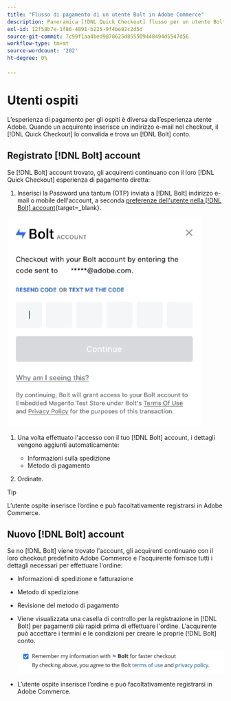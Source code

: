 ```yaml
---
title: "Flusso di pagamento di un utente Bolt in Adobe Commerce"
description: Panoramica [!DNL Quick Checkout] flusso per un utente Bolt in Adobe Commerce.
exl-id: 12f58b7e-1f86-4891-b225-9f4be82c2d5d
source-git-commit: 7c99f1aa4bed9878625d855509448494d5547d56
workflow-type: tm+mt
source-wordcount: '202'
ht-degree: 0%

---
```


# Utenti ospiti

L’esperienza di pagamento per gli ospiti è diversa dall’esperienza utente Adobe. Quando un acquirente inserisce un indirizzo e-mail nel checkout, il [!DNL Quick Checkout] lo convalida e trova un [!DNL Bolt] conto.

## Registrato [!DNL Bolt] account

Se [!DNL Bolt] account trovato, gli acquirenti continuano con il loro [!DNL Quick Checkout] esperienza di pagamento diretta:

1. Inserisci la Password una tantum (OTP) inviata a [!DNL Bolt] indirizzo e-mail o mobile dell&#39;account, a seconda [preferenze dell&#39;utente nella [!DNL Bolt] account](https://help.bolt.com/shoppers/account/account-settings/#how-to-set-preferred-login-method){target=_blank}.

![Popup OTP](assets/pop-up.png)

1. Una volta effettuato l&#39;accesso con il tuo [!DNL Bolt] account, i dettagli vengono aggiunti automaticamente:

   - Informazioni sulla spedizione
   - Metodo di pagamento

1. Ordinate.

>[!TIP]
>
> L’utente ospite inserisce l’ordine e può facoltativamente registrarsi in Adobe Commerce.

## Nuovo [!DNL Bolt] account

Se no [!DNL Bolt] viene trovato l&#39;account, gli acquirenti continuano con il loro checkout predefinito Adobe Commerce e l&#39;acquirente fornisce tutti i dettagli necessari per effettuare l&#39;ordine:

- Informazioni di spedizione e fatturazione
- Metodo di spedizione
- Revisione del metodo di pagamento
- Viene visualizzata una casella di controllo per la registrazione in [!DNL Bolt] per pagamenti più rapidi prima di effettuare l&#39;ordine. L&#39;acquirente può accettare i termini e le condizioni per creare le proprie [!DNL Bolt] conto.

   ![Ricorda [!DNL Bolt]](assets/checkbox-remember-bolt.png)

- L’utente ospite inserisce l’ordine e può facoltativamente registrarsi in Adobe Commerce.
